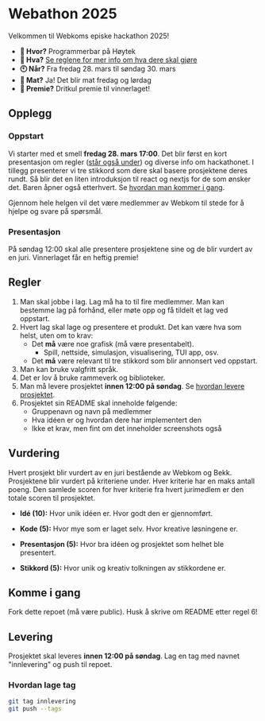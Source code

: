 # Webathon 2025

Velkommen til Webkoms episke hackathon 2025!

- **📍 Hvor?** Programmerbar på Høytek
- **📃 Hva?** [Se reglene for mer info om hva dere skal gjøre](#regler)
- **🕙 Når?** Fra fredag 28. mars til søndag 30. mars
- **🍕 Mat?** Ja! Det blir mat fredag og lørdag
- **🎁 Premie?** Dritkul premie til vinnerlaget!

## Opplegg

### Oppstart

Vi starter med et smell **fredag 28. mars 17:00**. Det blir først en kort presentasjon om regler ([står også under](#regler)) og diverse info om hackathonet. I tillegg presenterer vi tre stikkord som dere skal basere prosjektene deres rundt. Så blir det en liten introduksjon til react og nextjs for de som ønsker det. Baren åpner også etterhvert. Se [hvordan man kommer i gang](#komme-i-gang).

Gjennom hele helgen vil det være medlemmer av Webkom til stede for å hjelpe og svare på spørsmål.

### Presentasjon

På søndag 12:00 skal alle presentere prosjektene sine og de blir vurdert av en juri. Vinnerlaget får en heftig premie!

## Regler

1. Man skal jobbe i lag. Lag må ha to til fire medlemmer. Man kan bestemme lag på forhånd, eller møte opp og få tildelt et lag ved oppstart.
2. Hvert lag skal lage og presentere et produkt. Det kan være hva som helst, uten om to krav:
   - Det **må** være noe grafisk (må være presentabelt).
     - Spill, nettside, simulasjon, visualisering, TUI app, osv.
   - Det **må** være relevant til tre stikkord som blir annonsert ved oppstart.
3. Man kan bruke valgfritt språk.
4. Det er lov å bruke rammeverk og biblioteker.
5. Man må levere prosjektet **innen 12:00 på søndag**. Se [hvordan levere prosjektet](#levering).
6. Prosjektet sin README skal inneholde følgende:
   - Gruppenavn og navn på medlemmer
   - Hva idéen er og hvordan dere har implementert den
   - Ikke et krav, men fint om det inneholder screenshots også

## Vurdering

Hvert prosjekt blir vurdert av en juri bestående av Webkom og Bekk. Prosjektene blir vurdert på kriteriene under. Hver kriterie har en maks antall poeng. Den samlede scoren for hver kriterie fra hvert jurimedlem er den totale scoren til prosjektet.

- **Idé (10):** Hvor unik idéen er. Hvor godt den er gjennomført.

- **Kode (5):** Hvor mye som er laget selv. Hvor kreative løsningene er.

- **Presentasjon (5):** Hvor bra idéen og prosjektet som helhet ble presentert.

- **Stikkord (5):** Hvor unik og kreativ tolkningen av stikkordene er.

## Komme i gang

Fork dette repoet (må være public). Husk å skrive om README etter regel 6!

## Levering

Prosjektet skal leveres **innen 12:00 på søndag**. Lag en tag med navnet "innlevering" og push til repoet.

### Hvordan lage tag

```sh
git tag innlevering
git push --tags
```